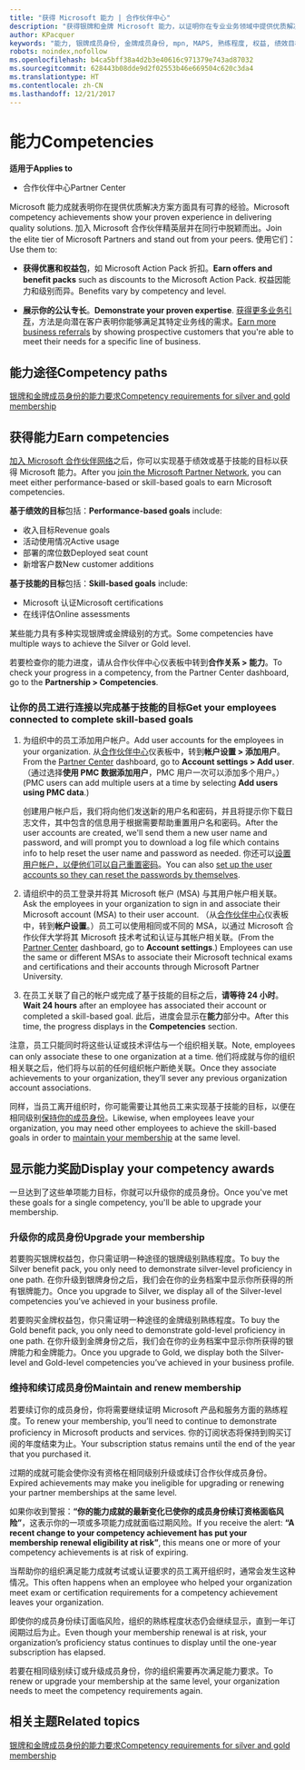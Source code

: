 ```yaml
---
title: "获得 Microsoft 能力 | 合作伙伴中心"
description: "获得银牌和金牌 Microsoft 能力，以证明你在专业业务领域中提供优质解决方案方面拥有公认的专长"
author: KPacquer
keywords: "能力, 银牌成员身份, 金牌成员身份, mpn, MAPS, 熟练程度, 权益, 绩效目标, 技能目标"
robots: noindex,nofollow
ms.openlocfilehash: b4ca5bff38a4d2b3e40616c971379e743ad87032
ms.sourcegitcommit: 628443b08dde9d2f02553b46e669504c620c3da4
ms.translationtype: HT
ms.contentlocale: zh-CN
ms.lasthandoff: 12/21/2017
---
```

<!--
•   FWLink https://go.microsoft.com/fwlink/?linkid=851080 : top of page
•   FWLink https://go.microsoft.com/fwlink/?linkid=851281: top of page (duplicate)
•   FWLink https://go.microsoft.com/fwlink/?linkid=851079: Competencies (#attainment_paths)
•   FWLink https://go.microsoft.com/fwlink/?linkid=851081: Maintain and renew membership (#maintain_membership)
•   FWLink https://go.microsoft.com/fwlink/?linkid=851082: Get your employees connected to complete skill-based goals (#associating_achievements)
•   FWLink https://go.microsoft.com/fwlink/?linkid=851083 : Achievement overrides (#achievement_override)
•   FWLink: https://go.microsoft.com/fwlink/?linkid=851236: UI link, goes to the place where you import new users. Temporarily points to the Partner Center homepage.
•   FWLink: https://go.microsoft.com/fwlink/?linkid=851607 :Will go to the docs page for Silver/Gold competency achievements. Currently goes to https://partnercenter.microsoft.com/partner/cloud-solution-provider 

 -->

# <a name="competencies"></a><span data-ttu-id="9a097-104">能力</span><span class="sxs-lookup"><span data-stu-id="9a097-104">Competencies</span></span>

**<span data-ttu-id="9a097-105">适用于</span><span class="sxs-lookup"><span data-stu-id="9a097-105">Applies to</span></span>**
-  <span data-ttu-id="9a097-106">合作伙伴中心</span><span class="sxs-lookup"><span data-stu-id="9a097-106">Partner Center</span></span>

<span data-ttu-id="9a097-107">Microsoft 能力成就表明你在提供优质解决方案方面具有可靠的经验。</span><span class="sxs-lookup"><span data-stu-id="9a097-107">Microsoft competency achievements show your proven experience in delivering quality solutions.</span></span> <span data-ttu-id="9a097-108">加入 Microsoft 合作伙伴精英层并在同行中脱颖而出。</span><span class="sxs-lookup"><span data-stu-id="9a097-108">Join the elite tier of Microsoft Partners and stand out from your peers.</span></span> <span data-ttu-id="9a097-109">使用它们：</span><span class="sxs-lookup"><span data-stu-id="9a097-109">Use them to:</span></span> 

*  <span data-ttu-id="9a097-110">**获得优惠和权益包**，如 Microsoft Action Pack 折扣。</span><span class="sxs-lookup"><span data-stu-id="9a097-110">**Earn offers and benefit packs** such as discounts to the Microsoft Action Pack.</span></span> <span data-ttu-id="9a097-111">权益因能力和级别而异。</span><span class="sxs-lookup"><span data-stu-id="9a097-111">Benefits vary by competency and level.</span></span> 

*  <span data-ttu-id="9a097-112">**展示你的公认专长**。</span><span class="sxs-lookup"><span data-stu-id="9a097-112">**Demonstrate your proven expertise**.</span></span> <span data-ttu-id="9a097-113">[获得更多业务引荐](referrals.md)，方法是向潜在客户表明你能够满足其特定业务线的需求。</span><span class="sxs-lookup"><span data-stu-id="9a097-113">[Earn more business referrals](referrals.md) by showing prospective customers that you're able to meet their needs for a specific line of business.</span></span>

## <a href="" id="attainment_paths"></a><span data-ttu-id="9a097-114">能力途径</span><span class="sxs-lookup"><span data-stu-id="9a097-114">Competency paths</span></span>

[<span data-ttu-id="9a097-115">银牌和金牌成员身份的能力要求</span><span class="sxs-lookup"><span data-stu-id="9a097-115">Competency requirements for silver and gold membership</span></span>](learn-about-competencies.md)

## <a name="earn-competencies"></a><span data-ttu-id="9a097-116">获得能力</span><span class="sxs-lookup"><span data-stu-id="9a097-116">Earn competencies</span></span>

<span data-ttu-id="9a097-117">[加入 Microsoft 合作伙伴网络](mpn-overview.md)之后，你可以实现基于绩效或基于技能的目标以获得 Microsoft 能力。</span><span class="sxs-lookup"><span data-stu-id="9a097-117">After you [join the Microsoft Partner Network](mpn-overview.md), you can meet either performance-based or skill-based goals to earn Microsoft competencies.</span></span> 

<span data-ttu-id="9a097-118">**基于绩效的目标**包括：</span><span class="sxs-lookup"><span data-stu-id="9a097-118">**Performance-based goals** include:</span></span> 
* <span data-ttu-id="9a097-119">收入目标</span><span class="sxs-lookup"><span data-stu-id="9a097-119">Revenue goals</span></span>
* <span data-ttu-id="9a097-120">活动使用情况</span><span class="sxs-lookup"><span data-stu-id="9a097-120">Active usage</span></span>
* <span data-ttu-id="9a097-121">部署的席位数</span><span class="sxs-lookup"><span data-stu-id="9a097-121">Deployed seat count</span></span>
* <span data-ttu-id="9a097-122">新增客户数</span><span class="sxs-lookup"><span data-stu-id="9a097-122">New customer additions</span></span>

<span data-ttu-id="9a097-123">**基于技能的目标**包括：</span><span class="sxs-lookup"><span data-stu-id="9a097-123">**Skill-based goals** include:</span></span> 
* <span data-ttu-id="9a097-124">Microsoft 认证</span><span class="sxs-lookup"><span data-stu-id="9a097-124">Microsoft certifications</span></span>
* <span data-ttu-id="9a097-125">在线评估</span><span class="sxs-lookup"><span data-stu-id="9a097-125">Online assessments</span></span> 

<span data-ttu-id="9a097-126">某些能力具有多种实现银牌或金牌级别的方式。</span><span class="sxs-lookup"><span data-stu-id="9a097-126">Some competencies have multiple ways to achieve the Silver or Gold level.</span></span>

<span data-ttu-id="9a097-127">若要检查你的能力进度，请从合作伙伴中心仪表板中转到**合作关系 > 能力**。</span><span class="sxs-lookup"><span data-stu-id="9a097-127">To check your progress in a competency, from the Partner Center dashboard, go to the **Partnership > Competencies**.</span></span> 

### <a href="" id="associating_achievements"></a><span data-ttu-id="9a097-128">让你的员工进行连接以完成基于技能的目标</span><span class="sxs-lookup"><span data-stu-id="9a097-128">Get your employees connected to complete skill-based goals</span></span>

1.  <span data-ttu-id="9a097-129">为组织中的员工添加用户帐户。</span><span class="sxs-lookup"><span data-stu-id="9a097-129">Add user accounts for the employees in your organization.</span></span> <span data-ttu-id="9a097-130">从[合作伙伴中心](http://partnercenter.microsoft.com)仪表板中，转到**帐户设置 > 添加用户**。</span><span class="sxs-lookup"><span data-stu-id="9a097-130">From the [Partner Center](http://partnercenter.microsoft.com) dashboard, go to **Account settings > Add user**.</span></span> <span data-ttu-id="9a097-131">（通过选择**使用 PMC 数据添加用户**，PMC 用户一次可以添加多个用户。）</span><span class="sxs-lookup"><span data-stu-id="9a097-131">(PMC users can add multiple users at a time by selecting **Add users using PMC data**.)</span></span>

    <span data-ttu-id="9a097-132">创建用户帐户后，我们将向他们发送新的用户名和密码，并且将提示你下载日志文件，其中包含的信息用于根据需要帮助重置用户名和密码。</span><span class="sxs-lookup"><span data-stu-id="9a097-132">After the user accounts are created, we'll send them a new user name and password, and will prompt you to download a log file which contains info to help reset the user name and password as needed.</span></span> <span data-ttu-id="9a097-133">你还可以[设置用户帐户，以便他们可以自己重置密码](https://docs.microsoft.com/en-us/azure/active-directory/active-directory-passwords-getting-started)。</span><span class="sxs-lookup"><span data-stu-id="9a097-133">You can also [set up the user accounts so they can reset the passwords by themselves](https://docs.microsoft.com/en-us/azure/active-directory/active-directory-passwords-getting-started).</span></span>

2. <span data-ttu-id="9a097-134">请组织中的员工登录并将其 Microsoft 帐户 (MSA) 与其用户帐户相关联。</span><span class="sxs-lookup"><span data-stu-id="9a097-134">Ask the employees in your organization to sign in and associate their Microsoft account (MSA) to their user account.</span></span> <span data-ttu-id="9a097-135">（从[合作伙伴中心](http://partnercenter.microsoft.com)仪表板中，转到**帐户设置**。）员工可以使用相同或不同的 MSA，以通过 Microsoft 合作伙伴大学将其 Microsoft 技术考试和认证与其帐户相关联。</span><span class="sxs-lookup"><span data-stu-id="9a097-135">(From the [Partner Center](http://partnercenter.microsoft.com) dashboard, go to **Account settings**.) Employees can use the same or different MSAs to associate their Microsoft technical exams and certifications and their accounts through Microsoft Partner University.</span></span>

3.  <span data-ttu-id="9a097-136">在员工关联了自己的帐户或完成了基于技能的目标之后，**请等待 24 小时**。</span><span class="sxs-lookup"><span data-stu-id="9a097-136">**Wait 24 hours** after an employee has associated their account or completed a skill-based goal.</span></span> <span data-ttu-id="9a097-137">此后，进度会显示在**能力**部分中。</span><span class="sxs-lookup"><span data-stu-id="9a097-137">After this time, the progress displays in the **Competencies** section.</span></span>

<span data-ttu-id="9a097-138">注意，员工只能同时将这些认证或技术评估与一个组织相关联。</span><span class="sxs-lookup"><span data-stu-id="9a097-138">Note, employees can only associate these to one organization at a time.</span></span> <span data-ttu-id="9a097-139">他们将成就与你的组织相关联之后，他们将与以前的任何组织帐户断绝关联。</span><span class="sxs-lookup"><span data-stu-id="9a097-139">Once they associate achievements to your organization, they’ll sever any previous organization account associations.</span></span>

<span data-ttu-id="9a097-140">同样，当员工离开组织时，你可能需要让其他员工来实现基于技能的目标，以便在相同级别[保持你的成员身份](#maintaining_membership)。</span><span class="sxs-lookup"><span data-stu-id="9a097-140">Likewise, when employees leave your organization, you may need other employees to achieve the skill-based goals in order to [maintain your membership](#maintaining_membership) at the same level.</span></span>

## <a name="display-your-competency-awards"></a><span data-ttu-id="9a097-141">显示能力奖励</span><span class="sxs-lookup"><span data-stu-id="9a097-141">Display your competency awards</span></span>

<span data-ttu-id="9a097-142">一旦达到了这些单项能力目标，你就可以升级你的成员身份。</span><span class="sxs-lookup"><span data-stu-id="9a097-142">Once you've met these goals for a single competency, you'll be able to upgrade your membership.</span></span>

### <a name="upgrade-your-membership"></a><span data-ttu-id="9a097-143">升级你的成员身份</span><span class="sxs-lookup"><span data-stu-id="9a097-143">Upgrade your membership</span></span>

<span data-ttu-id="9a097-144">若要购买银牌权益包，你只需证明一种途径的银牌级别熟练程度。</span><span class="sxs-lookup"><span data-stu-id="9a097-144">To buy the Silver benefit pack, you only need to demonstrate silver-level proficiency in one path.</span></span> <span data-ttu-id="9a097-145">在你升级到银牌身份之后，我们会在你的业务档案中显示你所获得的所有银牌能力。</span><span class="sxs-lookup"><span data-stu-id="9a097-145">Once you upgrade to Silver, we display all of the Silver-level competencies you’ve achieved in your business profile.</span></span> 

<span data-ttu-id="9a097-146">若要购买金牌权益包，你只需证明一种途径的金牌级别熟练程度。</span><span class="sxs-lookup"><span data-stu-id="9a097-146">To buy the Gold benefit pack, you only need to demonstrate gold-level proficiency in one path.</span></span> <span data-ttu-id="9a097-147">在你升级到金牌身份之后，我们会在你的业务档案中显示你所获得的银牌能力和金牌能力。</span><span class="sxs-lookup"><span data-stu-id="9a097-147">Once you upgrade to Gold, we display both the Silver-level and Gold-level competencies you’ve achieved in your business profile.</span></span> 

### <a href="" id="maintain_membership"></a><span data-ttu-id="9a097-148">维持和续订成员身份</span><span class="sxs-lookup"><span data-stu-id="9a097-148">Maintain and renew membership</span></span>

<span data-ttu-id="9a097-149">若要续订你的成员身份，你将需要继续证明 Microsoft 产品和服务方面的熟练程度。</span><span class="sxs-lookup"><span data-stu-id="9a097-149">To renew your membership, you’ll need to continue to demonstrate proficiency in Microsoft products and services.</span></span> <span data-ttu-id="9a097-150">你的订阅状态将保持到购买订阅的年度结束为止。</span><span class="sxs-lookup"><span data-stu-id="9a097-150">Your subscription status remains until the end of the year that you purchased it.</span></span>

<span data-ttu-id="9a097-151">过期的成就可能会使你没有资格在相同级别升级或续订合作伙伴成员身份。</span><span class="sxs-lookup"><span data-stu-id="9a097-151">Expired achievements may make you ineligible for upgrading or renewing your partner memberships at the same level.</span></span> 

<span data-ttu-id="9a097-152">如果你收到警报：**“你的能力成就的最新变化已使你的成员身份续订资格面临风险”**，这表示你的一项或多项能力成就面临过期风险。</span><span class="sxs-lookup"><span data-stu-id="9a097-152">If you receive the alert: **“A recent change to your competency achievement has put your membership renewal eligibility at risk”**, this means one or more of your competency achievements is at risk of expiring.</span></span> 

<span data-ttu-id="9a097-153">当帮助你的组织满足能力成就考试或认证要求的员工离开组织时，通常会发生这种情况。</span><span class="sxs-lookup"><span data-stu-id="9a097-153">This often happens when an employee who helped your organization meet exam or certification requirements for a competency achievement leaves your organization.</span></span> 

<span data-ttu-id="9a097-154">即使你的成员身份续订面临风险，组织的熟练程度状态仍会继续显示，直到一年订阅期过后为止。</span><span class="sxs-lookup"><span data-stu-id="9a097-154">Even though your membership renewal is at risk, your organization’s proficiency status continues to display until the one-year subscription has elapsed.</span></span>

<span data-ttu-id="9a097-155">若要在相同级别续订或升级成员身份，你的组织需要再次满足能力要求。</span><span class="sxs-lookup"><span data-stu-id="9a097-155">To renew or upgrade your membership at the same level, your organization needs to meet the competency requirements again.</span></span>

## <a name="related-topics"></a><span data-ttu-id="9a097-156">相关主题</span><span class="sxs-lookup"><span data-stu-id="9a097-156">Related topics</span></span>

[<span data-ttu-id="9a097-157">银牌和金牌成员身份的能力要求</span><span class="sxs-lookup"><span data-stu-id="9a097-157">Competency requirements for silver and gold membership</span></span>](learn-about-competencies.md)